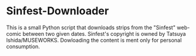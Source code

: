 # Sinfest-Downloader
This is a small Python script that downloads strips from the "Sinfest" web-comic between two given dates.
Sinfest's copyright is owned by Tatsuya Ishida/MUSEWORKS. Dowloading the content is ment only for personal consumption.
